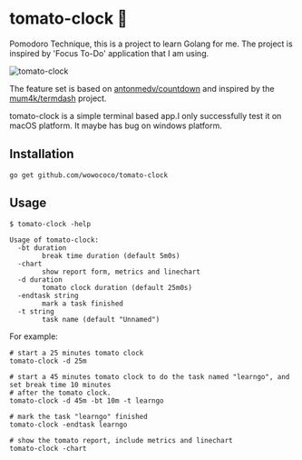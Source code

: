 # tomato-clock 🍅
Pomodoro Technique, this is a project to learn Golang for me. The project is inspired by 'Focus To-Do' application that I am using. 

![tomato-clock](https://gitee.com/beagain/blogimage/raw/master/uPic/tomato-clock.gif)

The feature set is based on [antonmedv/countdown](https://github.com/antonmedv/countdown) and inspired by the [mum4k/termdash](https://github.com/mum4k/termdash) project.

tomato-clock is a simple terminal based app.I only successfully test it on macOS platform. It maybe has bug on windows platform.


## Installation

```
go get github.com/wowococo/tomato-clock
```

## Usage
```
$ tomato-clock -help

Usage of tomato-clock:
  -bt duration
    	break time duration (default 5m0s)
  -chart
    	show report form, metrics and linechart
  -d duration
    	tomato clock duration (default 25m0s)
  -endtask string
    	mark a task finished
  -t string
    	task name (default "Unnamed")
````
For example: 

	# start a 25 minutes tomato clock
	tomato-clock -d 25m
	
	# start a 45 minutes tomato clock to do the task named "learngo", and set break time 10 minutes
	# after the tomato clock.
	tomato-clock -d 45m -bt 10m -t learngo
	
	# mark the task "learngo" finished
	tomato-clock -endtask learngo
	
	# show the tomato report, include metrics and linechart
	tomato-clock -chart



